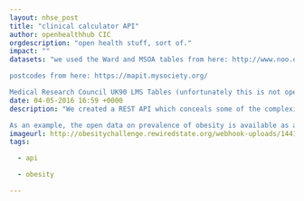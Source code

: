 ```yaml
---
layout: nhse_post
title: "clinical calculator API"
author: openhealthhub CIC
orgdescription: "open health stuff, sort of."
impact: ""
datasets: "we used the Ward and MSOA tables from here: http://www.noo.org.uk/visualisation 

postcodes from here: https://mapit.mysociety.org/

Medical Research Council UK90 LMS Tables (unfortunately this is not open data, I had to apply for a licence to use it from the MRC, which was free, and took a mere 9 months) I had a long discussion with the MRC about making it open data, and their response was [NaN]."
date: 04-05-2016 16:59 +0000
description: "We created a REST API which conceals some of the complexity of open data, by removing some of the need to understand the document structure, geographical jargon, and clinical meaning of the raw open data, and enabling simple access to  relevant portions of the data.

As an example, the open data on prevalence of obesity is available as a large Excel file from http://www.noo.org.uk/visualisation. It's organised by region, by LSOA, and MSOA, and by electoral ward (geographical jargon). We felt that"
imageurl: http://obesitychallenge.rewiredstate.org/webhook-uploads/1441207772961/cc.jpg
tags:

  - api

  - obesity

---
```

